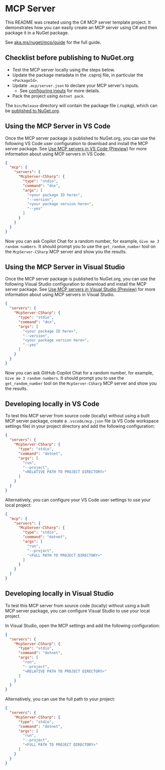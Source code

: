 # MCP Server

This README was created using the C# MCP server template project. It demonstrates how you can easily create an MCP server using C# and then package it in a NuGet package.

See [aka.ms/nuget/mcp/guide](https://aka.ms/nuget/mcp/guide) for the full guide.

## Checklist before publishing to NuGet.org

- Test the MCP server locally using the steps below.
- Update the package metadata in the .csproj file, in particular the `<PackageId>`.
- Update `.mcp/server.json` to declare your MCP server's inputs.
  - See [configuring inputs](https://aka.ms/nuget/mcp/guide/configuring-inputs) for more details.
- Pack the project using `dotnet pack`.

The `bin/Release` directory will contain the package file (.nupkg), which can be [published to NuGet.org](https://learn.microsoft.com/nuget/nuget-org/publish-a-package).

## Using the MCP Server in VS Code

Once the MCP server package is published to NuGet.org, you can use the following VS Code user configuration to download and install the MCP server package. See [Use MCP servers in VS Code (Preview)](https://code.visualstudio.com/docs/copilot/chat/mcp-servers) for more information about using MCP servers in VS Code.

```json
{
  "mcp": {
    "servers": {
      "McpServer-CSharp": {
        "type": "stdio",
        "command": "dnx",
        "args": [
          "<your package ID here>",
          "--version",
          "<your package version here>",
          "--yes"
        ]
      }
    }
  }
}
```

Now you can ask Copilot Chat for a random number, for example, `Give me 3 random numbers`. It should prompt you to use the `get_random_number` tool on the `McpServer-CSharp` MCP server and show you the results.

## Using the MCP Server in Visual Studio

Once the MCP server package is published to NuGet.org, you can use the following Visual Studio configuration to download and install the MCP server package. See [Use MCP servers in Visual Studio (Preview)](https://learn.microsoft.com/visualstudio/ide/mcp-servers) for more information about using MCP servers in Visual Studio.

```json
{
  "servers": {
    "McpServer-CSharp": {
      "type": "stdio",
      "command": "dnx",
      "args": [
        "<your package ID here>",
        "--version",
        "<your package version here>",
        "--yes"
      ]
    }
  }
}
```

Now you can ask GitHub Copilot Chat for a random number, for example, `Give me 3 random numbers`. It should prompt you to use the `get_random_number` tool on the `McpServer-CSharp` MCP server and show you the results.

## Developing locally in VS Code

To test this MCP server from source code (locally) without using a built MCP server package, create a `.vscode/mcp.json` file (a VS Code workspace settings file) in your project directory and add the following configuration:

```json
{
  "servers": {
    "McpServer-CSharp": {
      "type": "stdio",
      "command": "dotnet",
      "args": [
        "run",
        "--project",
        "<RELATIVE PATH TO PROJECT DIRECTORY>"
      ]
    }
  }
}
```

Alternatively, you can configure your VS Code user settings to use your local project:

```json
{
  "mcp": {
    "servers": {
      "McpServer-CSharp": {
        "type": "stdio",
        "command": "dotnet",
        "args": [
          "run",
          "--project",
          "<FULL PATH TO PROJECT DIRECTORY>"
        ]
      }
    }
  }
}
```

## Developing locally in Visual Studio

To test this MCP server from source code (locally) without using a built MCP server package, you can configure Visual Studio to use your local project.

In Visual Studio, open the MCP settings and add the following configuration:

```json
{
  "servers": {
    "McpServer-CSharp": {
      "type": "stdio",
      "command": "dotnet",
      "args": [
        "run",
        "--project",
        "<RELATIVE PATH TO PROJECT DIRECTORY>"
      ]
    }
  }
}
```

Alternatively, you can use the full path to your project:

```json
{
  "servers": {
    "McpServer-CSharp": {
      "type": "stdio",
      "command": "dotnet",
      "args": [
        "run",
        "--project",
        "<FULL PATH TO PROJECT DIRECTORY>"
      ]
    }
  }
}
```
